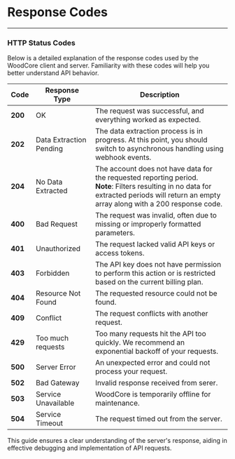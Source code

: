 # Response Codes

----

### HTTP Status Codes  

Below is a detailed explanation of the response codes used by the WoodCore client and server. Familiarity with these codes will help you better understand API behavior.  

| **Code** | **Response Type**       | **Description**                                                                                                                                     |
|----------|-------------------------|-----------------------------------------------------------------------------------------------------------------------------------------------------|
| **200**  | OK                      | The request was successful, and everything worked as expected.                                                                                      |
| **202**  | Data Extraction Pending | The data extraction process is in progress. At this point, you should switch to asynchronous handling using webhook events.                         |
| **204**  | No Data Extracted       | The account does not have data for the requested reporting period. <br> **Note**: Filters resulting in no data for extracted periods will return an empty array along with a 200 response code. |
| **400**  | Bad Request             | The request was invalid, often due to missing or improperly formatted parameters.                                                                   |
| **401**  | Unauthorized            | The request lacked valid API keys or access tokens.                                                                                                 |
| **403**  | Forbidden               | The API key does not have permission to perform this action or is restricted based on the current billing plan.                                     |
| **404**  | Resource Not Found      | The requested resource could not be found.                                                                                                          |
| **409**  | Conflict                | The request conflicts with another request.                                                                                                         |
| **429**  | Too much requests       | Too many requests hit the API too quickly. We recommend an exponential backoff of your requests.                                                    |
| **500**  | Server Error            | An unexpected error and could not process your request.                                                                                             |
| **502**  | Bad Gateway             | Invalid response received from serer.                                                                                                               |
| **503**  | Service Unavailable     | WoodCore is temporarily offline for maintenance.                                                                                                    |
| **504**  | Service Timeout         | The request timed out from the server.                                                                                                              |

This guide ensures a clear understanding of the server's response, aiding in effective debugging and implementation of API requests.
